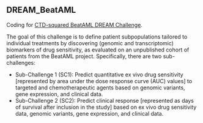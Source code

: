 ## DREAM_BeatAML

Coding for [CTD-squared BeatAML DREAM Challenge](https://www.synapse.org/#!Synapse:syn20940518/wiki/596265). 

The goal of this challenge is to define patient subpopulations tailored to individual treatments by discovering (genomic and transcriptomic) biomarkers of drug sensitivity, as evaluated on an unpublished cohort of patients from the BeatAML project. Specifically, there are two sub-challenges:
* Sub-Challenge 1 (SC1): Predict quantitative ex vivo drug sensitivity [represented by area under the dose response curve (AUC) values] to targeted and chemotherapeutic agents based on genomic variants, gene expression, and clinical data.
* Sub-Challenge 2 (SC2): Predict clinical response [represented as days of survival after inclusion in the study] based on ex vivo drug sensitivity data, genomic variants, gene expression, and clinical data.
